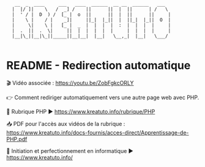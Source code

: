 ```
   __  _  ____     ___   ____  ______  __ __  ______   ___  
  |  |/ ]|    \   /  _] /    ||      ||  |  ||      | /   \ 
  |  ' / |  D  ) /  [_ |  o  ||      ||  |  ||      ||     |
  |    \ |    / |    _]|     ||_|  |_||  |  ||_|  |_||  O  |
  |     \|    \ |   [_ |  _  |  |  |  |  :  |  |  |  |     |
  |  .  ||  .  \|     ||  |  |  |  |  |     |  |  |  |     |
  |__|\_||__|\_||_____||__|__|  |__|   \__,_|  |__|   \___/ 
                                                            
```

# README - Redirection automatique

🎬 Vidéo associée : https://youtu.be/ZobFgkcORLY

👉 Comment rediriger automatiquement vers une autre page web avec PHP. 

🐼 Rubrique PHP ▶ https://www.kreatuto.info/rubrique/PHP

📥 PDF pour l'accès aux vidéos de la rubrique : https://www.kreatuto.info/docs-fournis/acces-direct/Apprentissage-de-PHP.pdf

🐼 Initiation et perfectionnement en informatique ▶ https://www.kreatuto.info/

